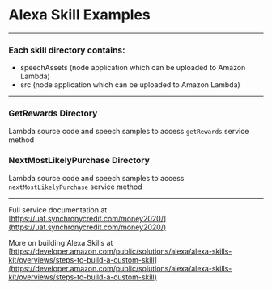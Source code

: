 # Alexa Skill Examples

---

### Each skill directory contains:

* speechAssets (node application which can be uploaded to Amazon Lambda)
* src (node application which can be uploaded to Amazon Lambda)


---


### GetRewards Directory
Lambda source code and speech samples to access ```getRewards``` service method


### NextMostLikelyPurchase Directory
Lambda source code and speech samples to access ```nextMostLikelyPurchase``` service method


---


Full service documentation at [https://uat.synchronycredit.com/money2020/](https://uat.synchronycredit.com/money2020/)

More on building Alexa Skills at [https://developer.amazon.com/public/solutions/alexa/alexa-skills-kit/overviews/steps-to-build-a-custom-skill](https://developer.amazon.com/public/solutions/alexa/alexa-skills-kit/overviews/steps-to-build-a-custom-skill)

